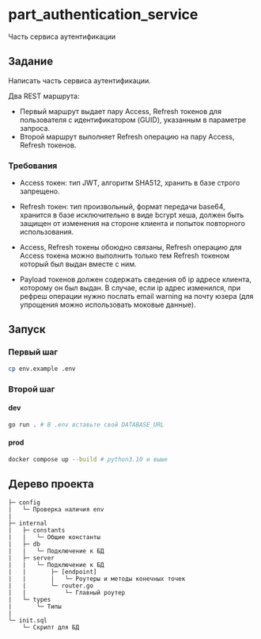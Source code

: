 # part_authentication_service

Часть сервиса аутентификации

## Задание

Написать часть сервиса аутентификации.

Два REST маршрута:

- Первый маршрут выдает пару Access, Refresh токенов для пользователя с идентификатором (GUID), указанным в параметре запроса.
- Второй маршрут выполняет Refresh операцию на пару Access, Refresh токенов.

### Требования

- Access токен: тип JWT, алгоритм SHA512, хранить в базе строго запрещено.

- Refresh токен: тип произвольный, формат передачи base64, хранится в базе исключительно в виде bcrypt хеша, должен быть защищен от изменения на стороне клиента и попыток повторного использования.

- Access, Refresh токены обоюдно связаны, Refresh операцию для Access токена можно выполнить только тем Refresh токеном который был выдан вместе с ним.

- Payload токенов должен содержать сведения об ip адресе клиента, которому он был выдан. В случае, если ip адрес изменился, при рефреш операции нужно послать email warning на почту юзера (для упрощения можно использовать моковые данные).

## Запуск

### Первый шаг

```bash
cp env.example .env
```

### Второй шаг

#### dev

```bash
go run . # В .env вставьте свой DATABASE_URL
```

#### prod

```bash
docker compose up --build # python3.10 и выше
```

## Дерево проекта

```text
├─ config
|   └─ Проверка наличия env
|
├─ internal
|   ├─ constants
|   |   └─ Общие константы
|   ├─ db
|   |   └─ Подключение к БД
|   ├─ server
|   |   └─ Подключение к БД
|   |       ├─ [endpoint]
|   |       |   └─ Роутеры и методы конечных точек
|   |       └─ router.go
|   |           └─ Главный роутер
|   └─ types
|       └─ Типы
|
└─ init.sql
    └─ Скрипт для БД
```
